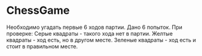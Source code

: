 # ChessGame
Необходимо угадать первые 6 ходов партии.
Дано 6 попыток.
При проверке:
Серые квадраты - такого хода нет в партии.
Желтые квадраты - ход есть, но в другом месте.
Зеленые квадраты - ход есть и стоит в правильном месте.
